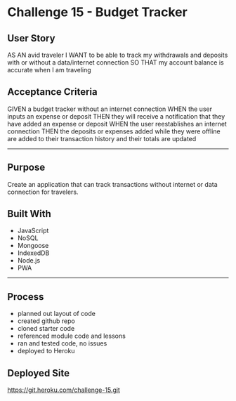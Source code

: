 #   Challenge 15 - Budget Tracker

##  User Story

AS AN avid traveler
I WANT to be able to track my withdrawals and deposits with or without a data/internet connection
SO THAT my account balance is accurate when I am traveling 

## Acceptance Criteria

GIVEN a budget tracker without an internet connection
WHEN the user inputs an expense or deposit
THEN they will receive a notification that they have added an expense or deposit
WHEN the user reestablishes an internet connection
THEN the deposits or expenses added while they were offline are added to their transaction history and their totals are updated

---

## Purpose
Create an application that can track transactions without internet or data connection for travelers.

## Built With
* JavaScript
* NoSQL
* Mongoose
* IndexedDB
* Node.js
* PWA

---

## Process

* planned out layout of code
* created github repo
* cloned starter code
* referenced module code and lessons
* ran and tested code, no issues
* deployed to Heroku

## Deployed Site
https://git.heroku.com/challenge-15.git